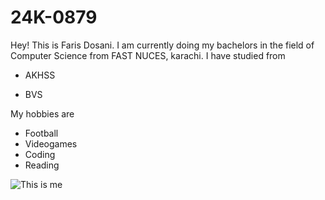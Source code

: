 # 24K-0879

Hey! This is Faris Dosani. I am currently doing my bachelors in the field of Computer Science from FAST NUCES, karachi. I have studied from
- AKHSS
* BVS

My hobbies are
* Football
* Videogames
* Coding
* Reading

![This is me](https://myoctocat.com/assets/images/base-octocat.svg)
